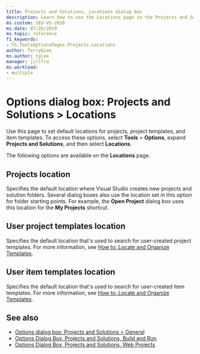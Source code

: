 ```yaml
---
title: Projects and Solutions, Locations dialog box
description: Learn how to use the Locations page in the Projects and Solutions section to set default locations for projects, project templates, and item templates.
ms.custom: SEO-VS-2020
ms.date: 07/26/2019
ms.topic: reference
f1_keywords:
- VS.ToolsOptionsPages.Projects.Locations
author: TerryGLee
ms.author: tglee
manager: jillfra
ms.workload:
- multiple
---
```

# Options dialog box: Projects and Solutions \> Locations

Use this page to set default locations for projects, project templates, and item templates. To access these options, select **Tools** > **Options**, expand **Projects and Solutions**, and then select **Locations**.

The following options are available on the **Locations** page.

## Projects location

Specifies the default location where Visual Studio creates new projects and solution folders. Several dialog boxes also use the location set in this option for folder starting points. For example, the **Open Project** dialog box uses this location for the **My Projects** shortcut.

## User project templates location

Specifies the default location that's used to search for user-created project templates. For more information, see [How to: Locate and Organize Templates](../../ide/how-to-locate-and-organize-project-and-item-templates.md).

## User item templates location

Specifies the default location that's used to search for user-created item templates. For more information, see [How to: Locate and Organize Templates](../../ide/how-to-locate-and-organize-project-and-item-templates.md).

## See also

- [Options dialog box: Projects and Solutions \> General](projects-and-solutions-options-dialog-box.md)
- [Options Dialog Box, Projects and Solutions, Build and Run](../../ide/reference/options-dialog-box-projects-and-solutions-build-and-run.md)
- [Options Dialog Box, Projects and Solutions, Web Projects](../../ide/reference/options-dialog-box-projects-and-solutions-web-projects.md)
